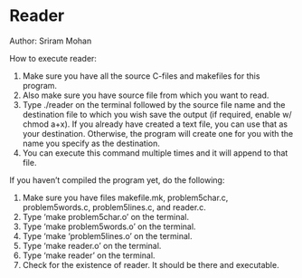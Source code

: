 # Reader

Author: Sriram Mohan

How to execute reader:
1.	Make sure you have all the source C-files and makefiles for this program.
2.	Also make sure you have source file from which you want to read.
3.  Type ./reader on the terminal followed by the source file name and the destination file to which you wish save the output (if required, enable w/ chmod a+x).
  	If you already have created a text file, you can use that as your destination.
    Otherwise, the program will create one for you with the name you specify as the destination.
4.	You can execute this command multiple times and it will append to that file.

If you haven’t compiled the program yet, do the following:
1.	Make sure you have files makefile.mk, problem5char.c, problem5words.c,  problem5lines.c, and reader.c.
2.	Type ‘make problem5char.o’ on the terminal.
3.	Type ‘make problem5words.o’ on the terminal.
4.	Type ‘make ‘problem5lines.o’ on the terminal.
5.	Type ‘make reader.o’ on the terminal.
6.	Type ‘make reader’ on the terminal.
7.	Check for the existence of reader. It should be there and executable.
